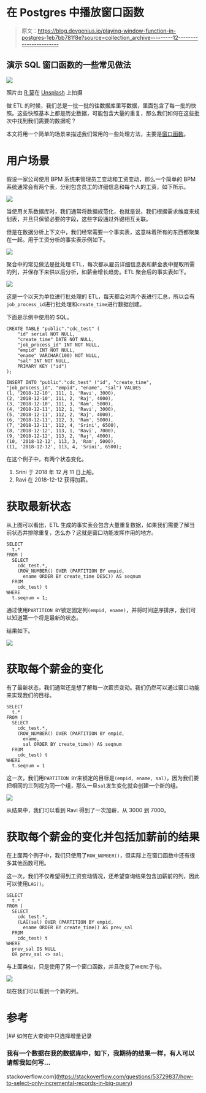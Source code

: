 # 在 Postgres 中播放窗口函数

> 原文：<https://blog.devgenius.io/playing-window-function-in-postgres-1eb7bb781f8e?source=collection_archive---------12----------------------->

## 演示 SQL 窗口函数的一些常见做法

![](img/45a618749228a4bf7e6c04e11ad934aa.png)

照片由 [R 莫](https://unsplash.com/@mooo3721)在 [Unsplash](https://unsplash.com/photos/w-_iZqdviAo) 上拍摄

做 ETL 的时候，我们总是一批一批的往数据库里写数据，里面包含了每一批的快照。这些快照基本上都是历史数据，可能包含大量的重复，那么我们如何在这些批次中找到我们需要的数据呢？

本文将用一个简单的场景来描述我们常用的一些处理方法，主要是[窗口函数](https://www.postgresql.org/docs/current/tutorial-window.html)。

# 用户场景

假设一家公司使用 BPM 系统来管理员工变动和工资变动，那么一个简单的 BPM 系统通常会有两个表，分别包含员工的详细信息和每个人的工资，如下所示。

![](img/3ab8a586a034886e9561b5ba3e5367db.png)

当使用关系数据库时，我们通常将数据规范化，也就是说，我们根据需求维度来规划表，并且只保留必要的字段，这些字段通过外键相互关联。

但是在数据分析上下文中，我们经常需要一个事实表，这意味着所有的东西都聚集在一起。用于工资分析的事实表示例如下。

![](img/d1b1187bb19a12e7bc32e10ff432dd2a.png)

聚合中的常见做法是批处理 ETL，每次都从雇员详细信息表和薪金表中提取所需的列，并保存下来供以后分析，如薪金增长趋势。ETL 聚合后的事实表如下。

![](img/729593783a9da019bea183955da65067.png)

这是一个以天为单位进行批处理的 ETL，每天都会对两个表进行汇总，所以会有`job_process_id`进行批处理和`create_time`进行数据创建。

下面是示例中使用的 SQL。

```
CREATE TABLE "public"."cdc_test" (
	"id" serial NOT NULL,
	"create_time" DATE NOT NULL,
	"job_process_id" INT NOT NULL,
	"empid" INT NOT NULL,
	"ename" VARCHAR(100) NOT NULL,
	"sal" INT NOT NULL,
	PRIMARY KEY ("id")
);

INSERT INTO "public"."cdc_test" ("id", "create_time", "job_process_id", "empid", "ename", "sal") VALUES
(1, '2018-12-10', 111, 1, 'Ravi', 3000),
(2, '2018-12-10', 111, 2, 'Raj', 4000),
(3, '2018-12-10', 111, 3, 'Ram', 5000),
(4, '2018-12-11', 112, 1, 'Ravi', 3000),
(5, '2018-12-11', 112, 2, 'Raj', 4000),
(6, '2018-12-11', 112, 3, 'Ram', 5000),
(7, '2018-12-11', 112, 4, 'Srini', 6500),
(8, '2018-12-12', 113, 1, 'Ravi', 7000),
(9, '2018-12-12', 113, 2, 'Raj', 4000),
(10, '2018-12-12', 113, 3, 'Ram', 5000),
(11, '2018-12-12', 113, 4, 'Srini', 6500);
```

在这个例子中，有两个状态变化。

1.  Srini 于 2018 年 12 月 11 日上船。
2.  Ravi 在 2018-12-12 获得加薪。

# 获取最新状态

从上图可以看出，ETL 生成的事实表会包含大量重复数据，如果我们需要了解当前状态并排除重复，怎么办？这就是窗口功能发挥作用的地方。

```
SELECT
  t.*
FROM (
  SELECT
    cdc_test.*,
    (ROW_NUMBER() OVER (PARTITION BY empid,
      ename ORDER BY create_time DESC)) AS seqnum
  FROM
    cdc_test) t
WHERE
  t.seqnum = 1;
```

通过使用`PARTITION BY`锁定固定列`(empid, ename)`，并将时间逆序排序，我们可以知道第一个将是最新的状态。

结果如下。

![](img/aab486437576f37067807e2372adb08f.png)

# 获取每个薪金的变化

有了最新状态，我们通常还是想了解每一次薪资变动。我们仍然可以通过窗口功能来实现我们的目标。

```
SELECT
  t.*
FROM (
  SELECT
    cdc_test.*,
    (ROW_NUMBER() OVER (PARTITION BY empid,
      ename,
      sal ORDER BY create_time)) AS seqnum
  FROM
    cdc_test) t
WHERE
  t.seqnum = 1
```

这一次，我们用`PARTITION BY`来锁定的目标是`(empid, ename, sal)`，因为我们要把相同的三列视为同一个组，那么一旦`sal`发生变化就会创建一个新的组。

![](img/e40400f88173facbc6e740cf4295821a.png)

从结果中，我们可以看到 Ravi 得到了一次加薪，从 3000 到 7000。

# 获取每个薪金的变化并包括加薪前的结果

在上面两个例子中，我们只使用了`ROW_NUMBER()`，但实际上在窗口函数中还有很多其他函数可用。

这一次，我们不仅希望得到工资变动情况，还希望查询结果包含加薪前的列，因此可以使用`LAG()`。

```
SELECT
  t.*
FROM (
  SELECT
    cdc_test.*,
    (LAG(sal) OVER (PARTITION BY empid,
      ename ORDER BY create_time)) AS prev_sal
  FROM
    cdc_test) t
WHERE
  prev_sal IS NULL
  OR prev_sal <> sal;
```

与上面类似，只是使用了另一个窗口函数，并且改变了`WHERE`子句。

![](img/55d997678a5d9e2917589f3df8784bcb.png)

现在我们可以看到一个新的列。

# 参考

[](https://stackoverflow.com/questions/53729837/how-to-select-only-incremental-records-in-big-query) [## 如何在大查询中只选择增量记录

### 我有一个数据在我的数据库中，如下，我期待的结果一样，有人可以请帮我如何写…

stackoverflow.com](https://stackoverflow.com/questions/53729837/how-to-select-only-incremental-records-in-big-query)
